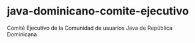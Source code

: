 # java-dominicano-comite-ejecutivo
Comité Ejecutivo de la Comunidad de usuarios Java de República Dominicana
